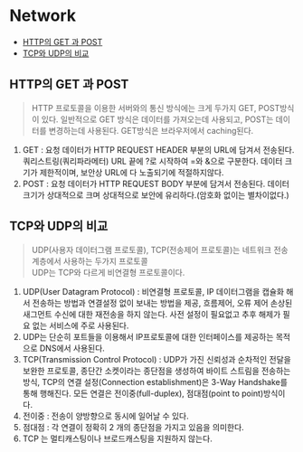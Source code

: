 # Network

- [HTTP의 GET 과 POST](#http의-get-과-post)
- [TCP와 UDP의 비교](#TCP와-UDP의-비교)

## HTTP의 GET 과 POST

> HTTP 프로토콜을 이용한 서버와의 통신 방식에는 크게 두가지 GET, POST방식이 있다.
> 일반적으로 GET 방식은 데이터를 가져오는데 사용되고, POST는 데이터를 변경하는데 사용된다. GET방식은 브라우저에서 caching된다.

1. GET : 요청 데이터가 HTTP REQUEST HEADER 부분의 URL에 담겨서 전송된다. 쿼리스트링(쿼리파라메터) URL 끝에 ?로 시작하여 =와 &으로 구분한다. 데이터 크기가 제한적이며, 보안상 URL에 다 노출되기에 적절하지않다.
2. POST : 요청 데이터가 HTTP REQUEST BODY 부분에 담겨서 전송된다. 데이터 크기가 상대적으로 크며 상대적으로 보안에 유리하다.(암호화 없이는 별차이없다.)

## TCP와 UDP의 비교

> UDP(사용자 데이터그램 프로토콜), TCP(전송제어 프로토콜)는 네트워크 전송 계층에서 사용하는 두가지 프로토콜  
> UDP는 TCP와 다르게 비연결형 프로토콜이다.

1. UDP(User Datagram Protocol) : 비연결형 프로토콜, IP 데이터그램을 캡슐화 해서 전송하는 방법과 연결설정 없이 보내는 방법을 제공, 흐름제어, 오류 제어 손상된 새그먼트 수신에 대한 재전송을 하지 않는다. 사전 설정이 필요없고 추후 해제가 필요 없는 서비스에 주로 사용된다.
2. UDP는 단순히 포트들을 이용해서 IP프로토콜에 대한 인터페이스를 제공하는 목적으로 DNS에서 사용된다.
3. TCP(Transmission Control Protocol) : UDP가 가진 신뢰성과 순차적인 전달을 보완한 프로토콜, 종단간 소켓이라는 종단점을 생성하여 바이트 스트림을 전송하는 방식, TCP의 연결 설정(Connection establishment)은 3-Way Handshake를 통해 행해진다. 모든 연결은 전이중(full-duplex), 점대점(point to point)방식이다.
4. 전이중 : 전송이 양방향으로 동시에 일어날 수 있다.
5. 점대점 : 각 연결이 정확히 2 개의 종단점을 가지고 있음을 의미한다. 
6. TCP 는 멀티캐스팅이나 브로드캐스팅을 지원하지 않는다.